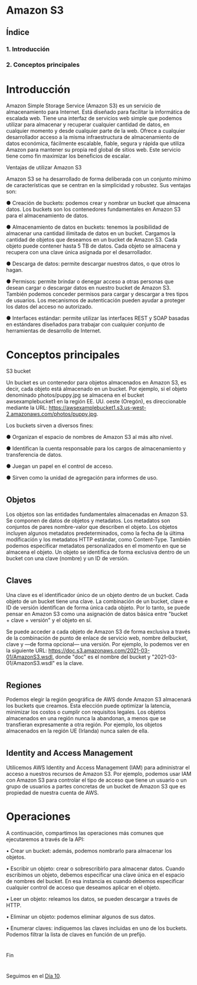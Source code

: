 
# Amazon S3

## Índice


### 1. Introducción
### 2. Conceptos principales

#

# Introducción

Amazon Simple Storage Service (Amazon S3) es un servicio de almacenamiento para Internet. Está diseñado para facilitar la informática de escalada web. Tiene una
interfaz de servicios web simple que podemos utilizar para almacenar y recuperar cualquier cantidad de datos, en cualquier momento y desde cualquier parte de la web.
Ofrece a cualquier desarrollador acceso a la misma infraestructura de almacenamiento de datos económica, fácilmente escalable, fiable, segura y rápida
que utiliza Amazon para mantener su propia red global de sitios web. Este servicio tiene como fin maximizar los beneficios de escalar.


Ventajas de utilizar Amazon S3

Amazon S3 se ha desarrollado de forma deliberada con un conjunto mínimo de características que se centran en la simplicidad y robustez.
Sus ventajas son:

● Creación de buckets: podemos crear y nombrar un bucket que almacena datos. Los buckets son los contenedores fundamentales en Amazon S3 para el almacenamiento de datos.

● Almacenamiento de datos en buckets: tenemos la posibilidad de almacenar una cantidad ilimitada de datos en un bucket. Cargamos la cantidad de objetos que deseamos en un bucket de Amazon S3. Cada objeto puede contener hasta 5 TB de datos. Cada objeto se almacena y recupera con una clave única asignada por el desarrollador.

● Descarga de datos: permite descargar nuestros datos, o que otros lo hagan.

● Permisos: permite brindar o denegar acceso a otras personas que desean cargar o descargar datos en nuestro bucket de Amazon S3. También podemos conceder permisos para cargar y descargar a tres tipos de usuarios. Los mecanismos de autenticación pueden ayudar a proteger los datos del acceso no autorizado.

● Interfaces estándar: permite utilizar las interfaces REST y SOAP basadas en estándares diseñados para trabajar con cualquier conjunto de herramientas de desarrollo de Internet.



#
#
 
 # Conceptos principales
 
 S3 bucket
 
 Un bucket es un contenedor para objetos almacenados en Amazon S3, es decir, cada objeto está almacenado en un bucket. Por ejemplo, si el objeto denominado photos/puppy.jpg se almacena en el bucket awsexamplebucket1 en la región EE. UU. oeste (Oregón), es direccionable mediante la URL: https://awsexamplebucket1.s3.us-west-2.amazonaws.com/photos/puppy.jpg.
 
 
Los buckets sirven a diversos fines:

● Organizan el espacio de nombres de Amazon S3 al más alto nivel.

● Identifican la cuenta responsable para los cargos de almacenamiento y transferencia de datos.

● Juegan un papel en el control de acceso. 

● Sirven como la unidad de agregación para informes de uso.


#
## Objetos

Los objetos son las entidades fundamentales almacenadas en Amazon S3. Se componen de datos de objetos y metadatos. Los metadatos son conjuntos de pares nombre-valor que describen el objeto. Los objetos incluyen algunos metadatos predeterminados, como la fecha de la última modificación y los metadatos HTTP estándar, como Content-Type. También podemos especificar metadatos personalizados en el momento en que se almacena el objeto. Un objeto se identifica de forma exclusiva dentro de un bucket con una clave (nombre) y un ID de versión.



#
## Claves

Una clave es el identificador único de un objeto dentro de un bucket. Cada objeto de un bucket tiene una clave. La combinación de un bucket, clave e ID de versión identifican de forma única cada objeto. Por lo tanto, se puede pensar en Amazon S3 como una asignación de datos básica entre "bucket + clave + versión" y el objeto en sí.



Se puede acceder a cada objeto de Amazon S3 de forma exclusiva a través de la combinación de punto de enlace de servicio web, nombre delbucket, clave y —de forma opcional— una versión. Por ejemplo, lo podemos ver en la siguiente URL: https://doc.s3.amazonaws.com/2021-03-01/AmazonS3.wsdl, donde "doc" es el nombre del bucket y "2021-03-01/AmazonS3.wsdl" es la clave.

#

## Regiones

Podemos elegir la región geográfica de AWS donde Amazon S3 almacenará los buckets que creamos. Esta elección puede optimizar la latencia, minimizar los costos o cumplir con requisitos legales. Los objetos almacenados en una región nunca la abandonan, a menos que se transfieran expresamente a otra región. Por ejemplo, los
objetos almacenados en la región UE (Irlanda) nunca salen de ella.

#
## Identity and Access Management

Utilicemos AWS Identity and Access Management (IAM) para administrar el acceso a nuestros recursos de Amazon S3. Por ejemplo, podemos usar IAM con Amazon S3 para
controlar el tipo de acceso que tiene un usuario o un grupo de usuarios a partes concretas de un bucket de Amazon S3 que es propiedad de nuestra cuenta de AWS.


#
#


# Operaciones


A continuación, compartimos las operaciones más comunes que ejecutaremos a través de la API:


• Crear un bucket: además, podemos nombrarlo para almacenar los objetos.

• Escribir un objeto: crear o sobrescribirlo para almacenar datos. Cuando escribimos un objeto, debemos especificar una clave única en el espacio de nombres del bucket. En esa instancia es cuando debemos especificar cualquier control de acceso que deseamos aplicar en el objeto. 

• Leer un objeto: releamos los datos, se pueden descargar a través de HTTP.

• Eliminar un objeto: podemos eliminar algunos de sus datos. 

• Enumerar claves: indiquemos las claves incluidas en uno de los buckets. Podemos filtrar la lista de claves en función de un prefijo.


#















Fin

#
#
#
#
#


Seguimos en el [Día 10](day10.md).
